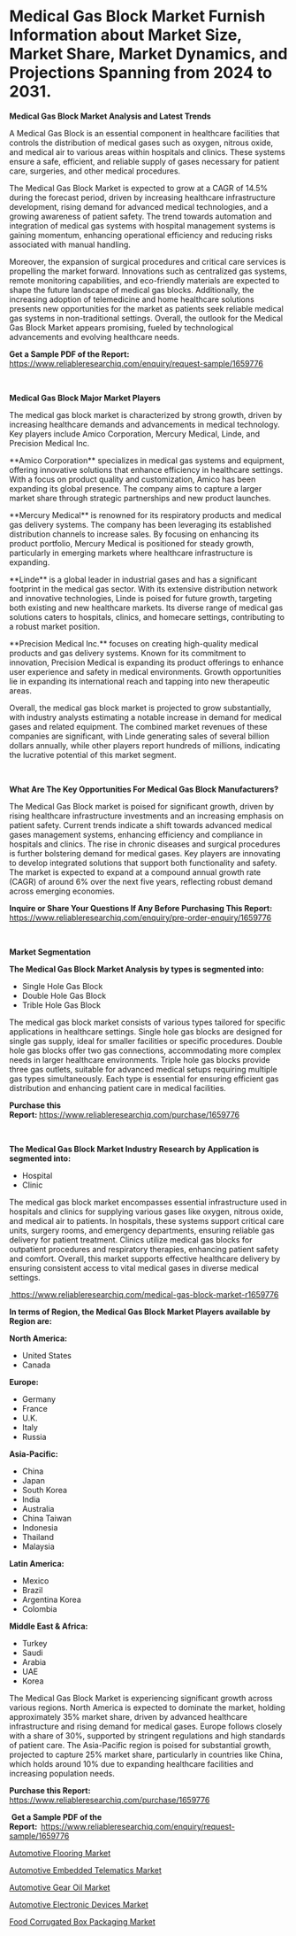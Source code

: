 <p><h1>Medical Gas Block Market Furnish Information about Market Size, Market Share, Market Dynamics, and Projections Spanning from 2024 to 2031.</h1></p><p><strong>Medical Gas Block Market Analysis and Latest Trends</strong></p>
<p><p>A Medical Gas Block is an essential component in healthcare facilities that controls the distribution of medical gases such as oxygen, nitrous oxide, and medical air to various areas within hospitals and clinics. These systems ensure a safe, efficient, and reliable supply of gases necessary for patient care, surgeries, and other medical procedures.</p><p>The Medical Gas Block Market is expected to grow at a CAGR of 14.5% during the forecast period, driven by increasing healthcare infrastructure development, rising demand for advanced medical technologies, and a growing awareness of patient safety. The trend towards automation and integration of medical gas systems with hospital management systems is gaining momentum, enhancing operational efficiency and reducing risks associated with manual handling.</p><p>Moreover, the expansion of surgical procedures and critical care services is propelling the market forward. Innovations such as centralized gas systems, remote monitoring capabilities, and eco-friendly materials are expected to shape the future landscape of medical gas blocks. Additionally, the increasing adoption of telemedicine and home healthcare solutions presents new opportunities for the market as patients seek reliable medical gas systems in non-traditional settings. Overall, the outlook for the Medical Gas Block Market appears promising, fueled by technological advancements and evolving healthcare needs.</p></p>
<p><strong>Get a Sample PDF of the Report:&nbsp;</strong> <a href="https://www.reliableresearchiq.com/enquiry/request-sample/1659776?utm_campaign=1581&utm_medium=2&utm_source=Github&utm_content=ia&utm_term=09122024&utm_id=medical-gas-block">https://www.reliableresearchiq.com/enquiry/request-sample/1659776</a></p>
<p>&nbsp;</p>
<p><strong>Medical Gas Block Major Market Players</strong></p>
<p><p>The medical gas block market is characterized by strong growth, driven by increasing healthcare demands and advancements in medical technology. Key players include Amico Corporation, Mercury Medical, Linde, and Precision Medical Inc. </p><p>**Amico Corporation** specializes in medical gas systems and equipment, offering innovative solutions that enhance efficiency in healthcare settings. With a focus on product quality and customization, Amico has been expanding its global presence. The company aims to capture a larger market share through strategic partnerships and new product launches.</p><p>**Mercury Medical** is renowned for its respiratory products and medical gas delivery systems. The company has been leveraging its established distribution channels to increase sales. By focusing on enhancing its product portfolio, Mercury Medical is positioned for steady growth, particularly in emerging markets where healthcare infrastructure is expanding.</p><p>**Linde** is a global leader in industrial gases and has a significant footprint in the medical gas sector. With its extensive distribution network and innovative technologies, Linde is poised for future growth, targeting both existing and new healthcare markets. Its diverse range of medical gas solutions caters to hospitals, clinics, and homecare settings, contributing to a robust market position.</p><p>**Precision Medical Inc.** focuses on creating high-quality medical products and gas delivery systems. Known for its commitment to innovation, Precision Medical is expanding its product offerings to enhance user experience and safety in medical environments. Growth opportunities lie in expanding its international reach and tapping into new therapeutic areas.</p><p>Overall, the medical gas block market is projected to grow substantially, with industry analysts estimating a notable increase in demand for medical gases and related equipment. The combined market revenues of these companies are significant, with Linde generating sales of several billion dollars annually, while other players report hundreds of millions, indicating the lucrative potential of this market segment.</p></p>
<p>&nbsp;</p>
<p><strong>What Are The Key Opportunities For Medical Gas Block Manufacturers?</strong></p>
<p><p>The Medical Gas Block market is poised for significant growth, driven by rising healthcare infrastructure investments and an increasing emphasis on patient safety. Current trends indicate a shift towards advanced medical gases management systems, enhancing efficiency and compliance in hospitals and clinics. The rise in chronic diseases and surgical procedures is further bolstering demand for medical gases. Key players are innovating to develop integrated solutions that support both functionality and safety. The market is expected to expand at a compound annual growth rate (CAGR) of around 6% over the next five years, reflecting robust demand across emerging economies.</p></p>
<p><strong>Inquire or Share Your Questions If Any Before Purchasing This Report:</strong> <a href="https://www.reliableresearchiq.com/enquiry/pre-order-enquiry/1659776?utm_campaign=1581&utm_medium=2&utm_source=Github&utm_content=ia&utm_term=09122024&utm_id=medical-gas-block">https://www.reliableresearchiq.com/enquiry/pre-order-enquiry/1659776</a></p>
<p>&nbsp;</p>
<p><strong>Market Segmentation</strong></p>
<p><strong>The Medical Gas Block Market Analysis by types is segmented into:</strong></p>
<p><ul><li>Single Hole Gas Block</li><li>Double Hole Gas Block</li><li>Trible Hole Gas Block</li></ul></p>
<p><p>The medical gas block market consists of various types tailored for specific applications in healthcare settings. Single hole gas blocks are designed for single gas supply, ideal for smaller facilities or specific procedures. Double hole gas blocks offer two gas connections, accommodating more complex needs in larger healthcare environments. Triple hole gas blocks provide three gas outlets, suitable for advanced medical setups requiring multiple gas types simultaneously. Each type is essential for ensuring efficient gas distribution and enhancing patient care in medical facilities.</p></p>
<p><strong>Purchase this Report:&nbsp;</strong><a href="https://www.reliableresearchiq.com/purchase/1659776?utm_campaign=1581&utm_medium=2&utm_source=Github&utm_content=ia&utm_term=09122024&utm_id=medical-gas-block">https://www.reliableresearchiq.com/purchase/1659776</a></p>
<p>&nbsp;</p>
<p><strong>The Medical Gas Block Market Industry Research by Application is segmented into:</strong></p>
<p><ul><li>Hospital</li><li>Clinic</li></ul></p>
<p><p>The medical gas block market encompasses essential infrastructure used in hospitals and clinics for supplying various gases like oxygen, nitrous oxide, and medical air to patients. In hospitals, these systems support critical care units, surgery rooms, and emergency departments, ensuring reliable gas delivery for patient treatment. Clinics utilize medical gas blocks for outpatient procedures and respiratory therapies, enhancing patient safety and comfort. Overall, this market supports effective healthcare delivery by ensuring consistent access to vital medical gases in diverse medical settings.</p></p>
<p><a href="https://www.reliableresearchiq.com/medical-gas-block-market-r1659776?utm_campaign=1581&utm_medium=2&utm_source=Github&utm_content=ia&utm_term=09122024&utm_id=medical-gas-block">&nbsp;https://www.reliableresearchiq.com/medical-gas-block-market-r1659776</a></p>
<p><strong>In terms of Region, the Medical Gas Block Market Players available by Region are:</strong></p>
<p>
    <p> <strong> North America: </strong>
        <ul>
            <li>United States</li>
            <li>Canada</li>
        </ul>
        </p> 
    <p> <strong> Europe: </strong>
        <ul>
            <li>Germany</li>
            <li>France</li>
            <li>U.K.</li>
            <li>Italy</li>
            <li>Russia</li>
        </ul>
        </p> 
    <p> <strong> Asia-Pacific: </strong>
        <ul>
            <li>China</li>
            <li>Japan</li>
            <li>South Korea</li>
            <li>India</li>
            <li>Australia</li>
            <li>China Taiwan</li>
            <li>Indonesia</li>
            <li>Thailand</li>
            <li>Malaysia</li>
        </ul>
        </p> 
    <p> <strong> Latin America: </strong>
        <ul>
            <li>Mexico</li>
            <li>Brazil</li>
            <li>Argentina Korea</li>
            <li>Colombia</li>
        </ul>
        </p> 
    <p> <strong> Middle East & Africa: </strong>
        <ul>
            <li>Turkey</li>
            <li>Saudi</li>
            <li>Arabia</li>
            <li>UAE</li>
            <li>Korea</li>
        </ul>
    </p>
    </p>
<p><p>The Medical Gas Block Market is experiencing significant growth across various regions. North America is expected to dominate the market, holding approximately 35% market share, driven by advanced healthcare infrastructure and rising demand for medical gases. Europe follows closely with a share of 30%, supported by stringent regulations and high standards of patient care. The Asia-Pacific region is poised for substantial growth, projected to capture 25% market share, particularly in countries like China, which holds around 10% due to expanding healthcare facilities and increasing population needs.</p></p>
<p><strong>Purchase this Report: </strong><a href="https://www.reliableresearchiq.com/purchase/1659776?utm_campaign=1581&utm_medium=2&utm_source=Github&utm_content=ia&utm_term=09122024&utm_id=medical-gas-block">https://www.reliableresearchiq.com/purchase/1659776</a></p>
<p>&nbsp;<strong>Get a Sample PDF of the Report:&nbsp;&nbsp;</strong><a href="https://www.reliableresearchiq.com/enquiry/request-sample/1659776?utm_campaign=1581&utm_medium=2&utm_source=Github&utm_content=ia&utm_term=09122024&utm_id=medical-gas-block">https://www.reliableresearchiq.com/enquiry/request-sample/1659776</a></p>
<p><strong></strong></p>
<p><p><a href="https://www.linkedin.com/pulse/automotive-flooring-market-size-growth-type-application-region-jk4tf?utm_campaign=1581&utm_medium=2&utm_source=Github&utm_content=ia&utm_term=09122024&utm_id=medical-gas-block">Automotive Flooring Market</a></p><p><a href="https://www.linkedin.com/pulse/providing-both-historical-trends-future-projections-automotive-f97sf?utm_campaign=1581&utm_medium=2&utm_source=Github&utm_content=ia&utm_term=09122024&utm_id=medical-gas-block">Automotive Embedded Telematics Market</a></p><p><a href="https://www.linkedin.com/pulse/automotive-gear-oil-market-forecasts-trends-impact-analysis-2024-8kacf?utm_campaign=1581&utm_medium=2&utm_source=Github&utm_content=ia&utm_term=09122024&utm_id=medical-gas-block">Automotive Gear Oil Market</a></p><p><a href="https://www.linkedin.com/pulse/automotive-electronic-devices-market-outlook-current-assessment-gjejf?utm_campaign=1581&utm_medium=2&utm_source=Github&utm_content=ia&utm_term=09122024&utm_id=medical-gas-block">Automotive Electronic Devices Market</a></p><p><a href="https://github.com/willjis/Market-Research-Report-List-1/blob/main/food-corrugated-box-packaging-market.md?utm_campaign=1581&utm_medium=2&utm_source=Github&utm_content=ia&utm_term=09122024&utm_id=medical-gas-block">Food Corrugated Box Packaging Market</a></p></p>